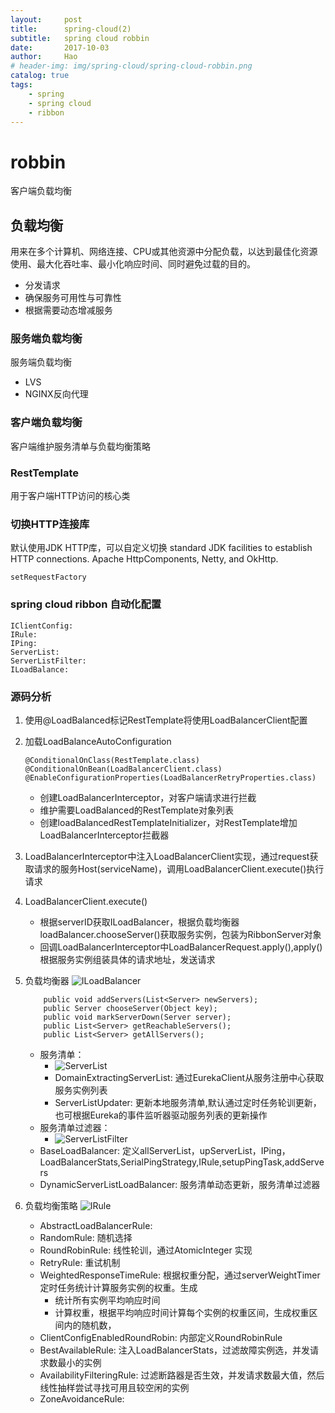 ```yaml
---
layout:     post
title:      spring-cloud(2)
subtitle:   spring cloud robbin
date:       2017-10-03
author:     Hao
# header-img: img/spring-cloud/spring-cloud-robbin.png
catalog: true
tags:
    - spring
    - spring cloud
    - ribbon
---
```

# robbin 
客户端负载均衡

## 负载均衡
用来在多个计算机、网络连接、CPU或其他资源中分配负载，以达到最佳化资源使用、最大化吞吐率、最小化响应时间、同时避免过载的目的。
- 分发请求
- 确保服务可用性与可靠性
- 根据需要动态增减服务

### 服务端负载均衡
服务端负载均衡
- LVS
- NGINX反向代理

### 客户端负载均衡
客户端维护服务清单与负载均衡策略

### RestTemplate
用于客户端HTTP访问的核心类

### 切换HTTP连接库
默认使用JDK HTTP库，可以自定义切换
standard JDK facilities to establish HTTP connections.
Apache HttpComponents, Netty, and OkHttp.
```
setRequestFactory
```


### spring cloud ribbon 自动化配置

```
IClientConfig:
IRule:
IPing:
ServerList:
ServerListFilter:
ILoadBalance:
```

### 源码分析

1. 使用@LoadBalanced标记RestTemplate将使用LoadBalancerClient配置
2. 加载LoadBalanceAutoConfiguration
    ```
    @ConditionalOnClass(RestTemplate.class)
    @ConditionalOnBean(LoadBalancerClient.class)
    @EnableConfigurationProperties(LoadBalancerRetryProperties.class)
    ```
    - 创建LoadBalancerInterceptor，对客户端请求进行拦截
    - 维护需要LoadBalanced的RestTemplate对象列表
    - 创建loadBalancedRestTemplateInitializer，对RestTemplate增加LoadBalancerInterceptor拦截器
3. LoadBalancerInterceptor中注入LoadBalancerClient实现，通过request获取请求的服务Host(serviceName)，调用LoadBalancerClient.execute()执行请求
4. LoadBalancerClient.execute()
    - 根据serverID获取ILoadBalancer，根据负载均衡器loadBalancer.chooseServer()获取服务实例，包装为RibbonServer对象
    - 回调LoadBalancerInterceptor中LoadBalancerRequest.apply(),apply()根据服务实例组装具体的请求地址，发送请求
5. 负载均衡器
    ![ILoadBalancer](https://376453716.github.io/img/spring-cloud/ILoadBalancer.png)
    ```
        public void addServers(List<Server> newServers);
        public Server chooseServer(Object key);
        public void markServerDown(Server server);
        public List<Server> getReachableServers();
        public List<Server> getAllServers();
    ```
    - 服务清单：
        - ![ServerList](https://376453716.github.io/img/spring-cloud/ServerList.png)
        - DomainExtractingServerList: 通过EurekaClient从服务注册中心获取服务实例列表
        - ServerListUpdater: 更新本地服务清单,默认通过定时任务轮训更新，也可根据Eureka的事件监听器驱动服务列表的更新操作
    - 服务清单过滤器：
        - ![ServerListFilter](https://376453716.github.io/img/spring-cloud/ServerListFilter.png)
    - BaseLoadBalancer: 定义allServerList，upServerList，IPing，LoadBalancerStats,SerialPingStrategy,IRule,setupPingTask,addServers
    - DynamicServerListLoadBalancer: 服务清单动态更新，服务清单过滤器
    

6. 负载均衡策略
    ![IRule](https://376453716.github.io/img/spring-cloud/IRule.png)
    - AbstractLoadBalancerRule: 
    - RandomRule: 随机选择
    - RoundRobinRule: 线性轮训，通过AtomicInteger 实现
    - RetryRule: 重试机制
    - WeightedResponseTimeRule: 根据权重分配，通过serverWeightTimer定时任务统计计算服务实例的权重。生成
        - 统计所有实例平均响应时间
        - 计算权重，根据平均响应时间计算每个实例的权重区间，生成权重区间内的随机数，
    - ClientConfigEnabledRoundRobin: 内部定义RoundRobinRule
    - BestAvailableRule: 注入LoadBalancerStats，过滤故障实例选，并发请求数最小的实例
    - AvailabilityFilteringRule: 过滤断路器是否生效，并发请求数最大值，然后线性抽样尝试寻找可用且较空闲的实例
    - ZoneAvoidanceRule: 
